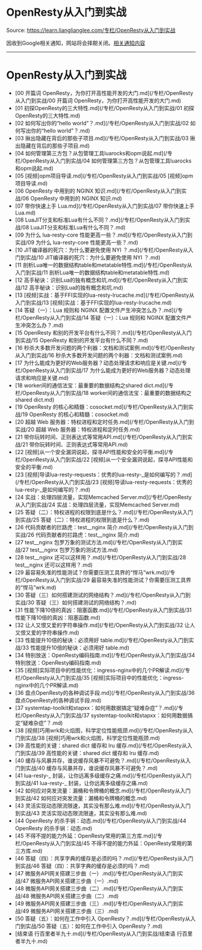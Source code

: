 # OpenResty从入门到实战 

Source: https://learn.lianglianglee.com/专栏/OpenResty从入门到实战

因收到Google相关通知，网站将会择期关闭。[相关通知内容](https://lumendatabase.org/notices/44265620)

---

# OpenResty从入门到实战

* [00 开篇词 OpenResty，为你打开高性能开发的大门.md](/专栏/OpenResty从入门到实战/00 开篇词 OpenResty，为你打开高性能开发的大门.md)
* [01 初探OpenResty的三大特性.md](/专栏/OpenResty从入门到实战/01 初探OpenResty的三大特性.md)
* [02 如何写出你的“hello world”？.md](/专栏/OpenResty从入门到实战/02 如何写出你的“hello world”？.md)
* [03 揪出隐藏在背后的那些子项目.md](/专栏/OpenResty从入门到实战/03 揪出隐藏在背后的那些子项目.md)
* [04 如何管理第三方包？从包管理工具luarocks和opm说起.md](/专栏/OpenResty从入门到实战/04 如何管理第三方包？从包管理工具luarocks和opm说起.md)
* [05 [视频]opm项目导读.md](/专栏/OpenResty从入门到实战/05 [视频]opm项目导读.md)
* [06 OpenResty 中用到的 NGINX 知识.md](/专栏/OpenResty从入门到实战/06 OpenResty 中用到的 NGINX 知识.md)
* [07 带你快速上手 Lua.md](/专栏/OpenResty从入门到实战/07 带你快速上手 Lua.md)
* [08 LuaJIT分支和标准Lua有什么不同？.md](/专栏/OpenResty从入门到实战/08 LuaJIT分支和标准Lua有什么不同？.md)
* [09 为什么 lua-resty-core 性能更高一些？.md](/专栏/OpenResty从入门到实战/09 为什么 lua-resty-core 性能更高一些？.md)
* [10 JIT编译器的死穴：为什么要避免使用 NYI ？.md](/专栏/OpenResty从入门到实战/10 JIT编译器的死穴：为什么要避免使用 NYI ？.md)
* [11 剖析Lua唯一的数据结构table和metatable特性.md](/专栏/OpenResty从入门到实战/11 剖析Lua唯一的数据结构table和metatable特性.md)
* [12 高手秘诀：识别Lua的独有概念和坑.md](/专栏/OpenResty从入门到实战/12 高手秘诀：识别Lua的独有概念和坑.md)
* [13 [视频]实战：基于FFI实现的lua-resty-lrucache.md](/专栏/OpenResty从入门到实战/13 [视频]实战：基于FFI实现的lua-resty-lrucache.md)
* [14 答疑（一）：Lua 规则和 NGINX 配置文件产生冲突怎么办？.md](/专栏/OpenResty从入门到实战/14 答疑（一）：Lua 规则和 NGINX 配置文件产生冲突怎么办？.md)
* [15 OpenResty 和别的开发平台有什么不同？.md](/专栏/OpenResty从入门到实战/15 OpenResty 和别的开发平台有什么不同？.md)
* [16 秒杀大多数开发问题的两个利器：文档和测试案例.md](/专栏/OpenResty从入门到实战/16 秒杀大多数开发问题的两个利器：文档和测试案例.md)
* [17 为什么能成为更好的Web服务器？动态处理请求和响应是关键.md](/专栏/OpenResty从入门到实战/17 为什么能成为更好的Web服务器？动态处理请求和响应是关键.md)
* [18 worker间的通信法宝：最重要的数据结构之shared dict.md](/专栏/OpenResty从入门到实战/18 worker间的通信法宝：最重要的数据结构之shared dict.md)
* [19 OpenResty 的核心和精髓：cosocket.md](/专栏/OpenResty从入门到实战/19 OpenResty 的核心和精髓：cosocket.md)
* [20 超越 Web 服务器：特权进程和定时任务.md](/专栏/OpenResty从入门到实战/20 超越 Web 服务器：特权进程和定时任务.md)
* [21 带你玩转时间、正则表达式等常用API.md](/专栏/OpenResty从入门到实战/21 带你玩转时间、正则表达式等常用API.md)
* [22 [视频]从一个安全漏洞说起，探寻API性能和安全的平衡.md](/专栏/OpenResty从入门到实战/22 [视频]从一个安全漏洞说起，探寻API性能和安全的平衡.md)
* [23 [视频]导读lua-resty-requests：优秀的lua-resty-\_是如何编写的？.md](/专栏/OpenResty从入门到实战/23 [视频]导读lua-resty-requests：优秀的lua-resty-_是如何编写的？.md)
* [24 实战：处理四层流量，实现Memcached Server.md](/专栏/OpenResty从入门到实战/24 实战：处理四层流量，实现Memcached Server.md)
* [25 答疑（二）：特权进程的权限到底是什么？.md](/专栏/OpenResty从入门到实战/25 答疑（二）：特权进程的权限到底是什么？.md)
* [26 代码贡献者的拦路虎：test\_\_nginx 简介.md](/专栏/OpenResty从入门到实战/26 代码贡献者的拦路虎：test__nginx 简介.md)
* [27 test\_\_nginx 包罗万象的测试方法.md](/专栏/OpenResty从入门到实战/27 test__nginx 包罗万象的测试方法.md)
* [28 test\_\_nginx 还可以这样用？.md](/专栏/OpenResty从入门到实战/28 test__nginx 还可以这样用？.md)
* [29 最容易失准的性能测试？你需要压测工具界的“悍马”wrk.md](/专栏/OpenResty从入门到实战/29 最容易失准的性能测试？你需要压测工具界的“悍马”wrk.md)
* [30 答疑（三）如何搭建测试的网络结构？.md](/专栏/OpenResty从入门到实战/30 答疑（三）如何搭建测试的网络结构？.md)
* [31 性能下降10倍的真凶：阻塞函数.md](/专栏/OpenResty从入门到实战/31 性能下降10倍的真凶：阻塞函数.md)
* [32 让人又恨又爱的字符串操作.md](/专栏/OpenResty从入门到实战/32 让人又恨又爱的字符串操作.md)
* [33 性能提升10倍的秘诀：必须用好 table.md](/专栏/OpenResty从入门到实战/33 性能提升10倍的秘诀：必须用好 table.md)
* [34 特别放送：OpenResty编码指南.md](/专栏/OpenResty从入门到实战/34 特别放送：OpenResty编码指南.md)
* [35 [视频]实际项目中的性能优化：ingress-nginx中的几个PR解读.md](/专栏/OpenResty从入门到实战/35 [视频]实际项目中的性能优化：ingress-nginx中的几个PR解读.md)
* [36 盘点OpenResty的各种调试手段.md](/专栏/OpenResty从入门到实战/36 盘点OpenResty的各种调试手段.md)
* [37 systemtap-toolkit和stapxx：如何用数据搞定“疑难杂症”？.md](/专栏/OpenResty从入门到实战/37 systemtap-toolkit和stapxx：如何用数据搞定“疑难杂症”？.md)
* [38 [视频]巧用wrk和火焰图，科学定位性能瓶颈.md](/专栏/OpenResty从入门到实战/38 [视频]巧用wrk和火焰图，科学定位性能瓶颈.md)
* [39 高性能的关键：shared dict 缓存和 lru 缓存.md](/专栏/OpenResty从入门到实战/39 高性能的关键：shared dict 缓存和 lru 缓存.md)
* [40 缓存与风暴并存，谁说缓存风暴不可避免？.md](/专栏/OpenResty从入门到实战/40 缓存与风暴并存，谁说缓存风暴不可避免？.md)
* [41 lua-resty-\_ 封装，让你远离多级缓存之痛.md](/专栏/OpenResty从入门到实战/41 lua-resty-_ 封装，让你远离多级缓存之痛.md)
* [42 如何应对突发流量：漏桶和令牌桶的概念.md](/专栏/OpenResty从入门到实战/42 如何应对突发流量：漏桶和令牌桶的概念.md)
* [43 灵活实现动态限流限速，其实没有那么难.md](/专栏/OpenResty从入门到实战/43 灵活实现动态限流限速，其实没有那么难.md)
* [44 OpenResty 的杀手锏：动态.md](/专栏/OpenResty从入门到实战/44 OpenResty 的杀手锏：动态.md)
* [45 不得不提的能力外延：OpenResty常用的第三方库.md](/专栏/OpenResty从入门到实战/45 不得不提的能力外延：OpenResty常用的第三方库.md)
* [46 答疑（四）：共享字典的缓存是必须的吗？.md](/专栏/OpenResty从入门到实战/46 答疑（四）：共享字典的缓存是必须的吗？.md)
* [47 微服务API网关搭建三步曲（一）.md](/专栏/OpenResty从入门到实战/47 微服务API网关搭建三步曲（一）.md)
* [48 微服务API网关搭建三步曲（二）.md](/专栏/OpenResty从入门到实战/48 微服务API网关搭建三步曲（二）.md)
* [49 微服务API网关搭建三步曲（三）.md](/专栏/OpenResty从入门到实战/49 微服务API网关搭建三步曲（三）.md)
* [50 答疑（五）：如何在工作中引入 OpenResty？.md](/专栏/OpenResty从入门到实战/50 答疑（五）：如何在工作中引入 OpenResty？.md)
* [结束语 行百里者半九十.md](/专栏/OpenResty从入门到实战/结束语 行百里者半九十.md)